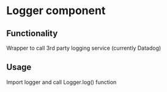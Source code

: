 # Logger component

## Functionality

Wrapper to call 3rd party logging service (currently Datadog)

## Usage

Import logger and call Logger.log() function

